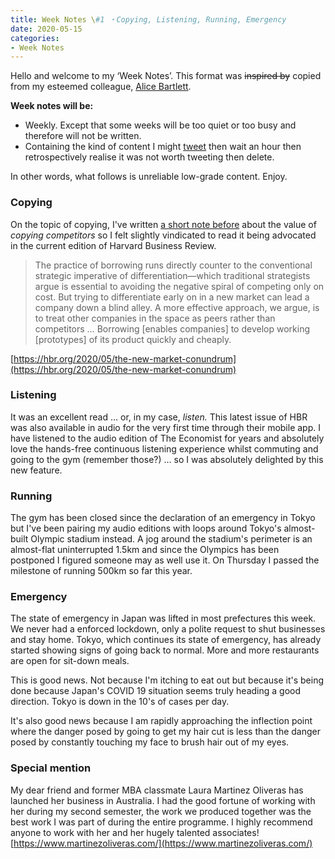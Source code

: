 ```yaml
---
title: Week Notes \#1 ・Copying, Listening, Running, Emergency
date: 2020-05-15
categories:
- Week Notes
---
```


Hello and welcome to my ‘Week Notes’. This format was ~~inspired by~~ copied from my esteemed colleague, [Alice Bartlett](https://alicebartlett.co.uk/blog/weaknotes).

**Week notes will be:**

- Weekly. Except that some weeks will be too quiet or too busy and therefore will not be written.
- Containing the kind of content I might [tweet](https://twitter.com/andrewsmatt) then wait an hour then retrospectively realise it was not worth tweeting then delete.

In other words, what follows is unreliable low-grade content. Enjoy.

### **Copying**

On the topic of copying, I've written [a short note before](/2020/01/in-defence-of-copying/) about the value of *copying competitors* so I felt slightly vindicated to read it being advocated in the current edition of Harvard Business Review.

> The practice of borrowing runs directly counter to the conventional strategic imperative of differentiation—which traditional strategists argue is essential to avoiding the negative spiral of competing only on cost. But trying to differentiate early on in a new market can lead a company down a blind alley. A more effective approach, we argue, is to treat other companies in the space as peers rather than competitors … Borrowing [enables companies] to develop working [prototypes] of its product quickly and cheaply.

[https://hbr.org/2020/05/the-new-market-conundrum](https://hbr.org/2020/05/the-new-market-conundrum)

### **Listening**

It was an excellent read … or, in my case, *listen.* This latest issue of HBR was also available in audio for the very first time through their mobile app. I have listened to the audio edition of The Economist for years and absolutely love the hands-free continuous listening experience whilst commuting and going to the gym (remember those?) … so I was absolutely delighted by this new feature.

### **Running**

The gym has been closed since the declaration of an emergency in Tokyo but I've been pairing my audio editions with loops around Tokyo's almost-built Olympic stadium instead. A jog around the stadium's perimeter is an almost-flat uninterrupted 1.5km and since the Olympics has been postponed I figured someone may as well use it. On Thursday I passed the milestone of running 500km so far this year.

### **Emergency**

The state of emergency in Japan was lifted in most prefectures this week. We never had a enforced lockdown, only a polite request to shut businesses and stay home. Tokyo, which continues its state of emergency, has already started showing signs of going back to normal. More and more restaurants are open for sit-down meals.

This is good news. Not because I'm itching to eat out but because it's being done because Japan's COVID 19 situation seems truly heading a good direction. Tokyo is down in the 10's of cases per day.

It's also good news because I am rapidly approaching the inflection point where the danger posed by going to get my hair cut is less than the danger posed by constantly touching my face to brush hair out of my eyes.

### **Special mention**

My dear friend and former MBA classmate Laura Martinez Oliveras has launched her business in Australia. I had the good fortune of working with her during my second semester, the work we produced together was the best work I was part of during the entire programme. I highly recommend anyone to work with her and her hugely talented associates! [https://www.martinezoliveras.com/](https://www.martinezoliveras.com/)
